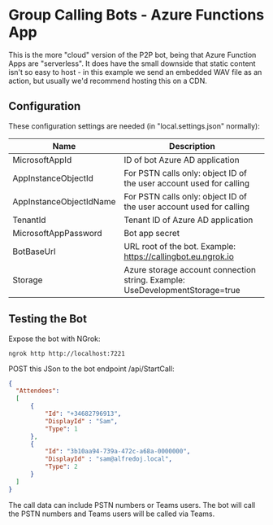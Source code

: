 # Group Calling Bots - Azure Functions App
This is the more "cloud" version of the P2P bot, being that Azure Function Apps are "serverless". It does have the small downside that static content isn't so easy to host - in this example we send an embedded WAV file as an action, but usually we'd recommend hosting this on a CDN.

## Configuration 
These configuration settings are needed (in "local.settings.json" normally):

Name | Description
--------------- | -----------
MicrosoftAppId | ID of bot Azure AD application
AppInstanceObjectId | For PSTN calls only: object ID of the user account used for calling
AppInstanceObjectIdName | For PSTN calls only: object ID of the user account used for calling
TenantId | Tenant ID of Azure AD application
MicrosoftAppPassword | Bot app secret
BotBaseUrl | URL root of the bot. Example: https://callingbot.eu.ngrok.io
Storage | Azure storage account connection string. Example: UseDevelopmentStorage=true

## Testing the Bot
Expose the bot with NGrok:
```
ngrok http http://localhost:7221
```

POST this JSon to the bot endpoint /api/StartCall:
```json
{
  "Attendees":
  [
      {
          "Id": "+34682796913",
          "DisplayId" : "Sam",
          "Type": 1
      },
      {
          "Id": "3b10aa94-739a-472c-a68a-0000000",
          "DisplayId" : "sam@alfredoj.local",
          "Type": 2
      }
  ]
}

```
The call data can include PSTN numbers or Teams users. The bot will call the PSTN numbers and Teams users will be called via Teams.